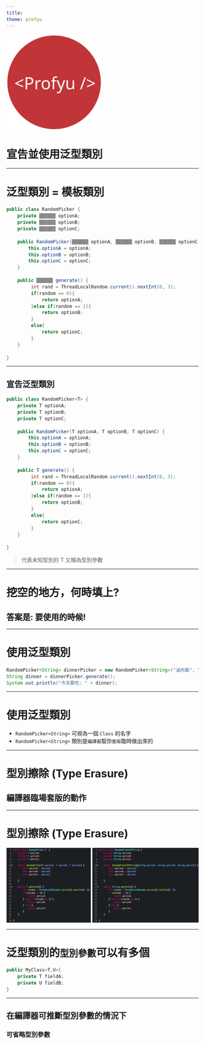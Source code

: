 ```yaml
---
title:  
theme: profyu
---
```


<!-- .slide: data-background="assets/background.png" -->
<img style='border:none;background:none;box-shadow:none;' src='assets/logo.svg' width="250"/>

# 宣告並使用泛型類別

---

# 泛型類別 = 模板類別

```java
public class RandomPicker {
	private ▒▒▒▒▒▒ optionA;
	private ▒▒▒▒▒▒ optionB;
	private ▒▒▒▒▒▒ optionC;

	public RandomPicker(▒▒▒▒▒▒ optionA, ▒▒▒▒▒▒ optionB, ▒▒▒▒▒▒ optionC) {
		this.optionA = optionA;
		this.optionB = optionB;
		this.optionC = optionC;
	}

	public ▒▒▒▒▒▒ generate() {
		 int rand = ThreadLocalRandom.current().nextInt(0, 3);
		 if(random == 0){
			 return optionA;
		 }else if(random == 1){
			 return optionB;
		 }
		 else{
			 return optionC;
		 }
	}

}
```

---

## 宣告泛型類別

```java
public class RandomPicker<T> {
	private T optionA;
	private T optionB;
	private T optionC;

	public RandomPicker(T optionA, T optionB, T optionC) {
		this.optionA = optionA;
		this.optionB = optionB;
		this.optionC = optionC;
	}

	public T generate() {
		 int rand = ThreadLocalRandom.current().nextInt(0, 3);
		 if(random == 0){
			 return optionA;
		 }else if(random == 1){
			 return optionB;
		 }
		 else{
			 return optionC;
		 }
	}

}
```

> 代表未知型別的 T 又稱為型別參數

---

# 挖空的地方，何時填上?
## 答案是: 要使用的時候!

<!--舉例填表單-->

---

# 使用泛型類別

```java
RandomPicker<String> dinnerPicker = new RandomPicker<String>("滷肉飯", "雞肉飯", "鵝肉飯");
String dinner = dinnerPicker.generate();
System.out.println("今天要吃: " + dinner);
```

---

# 使用泛型類別

* `RandomPicker<String>` 可視為一個 `Class` 的名字
* `RandomPicker<String>` 類別是`編譯器`幫你`套版`臨時做出來的

---

# 型別擦除 (Type Erasure)
## 編譯器臨場套版的動作

---

# 型別擦除 (Type Erasure)

![type-erasure](assets/type-erasure.png)

---

# 泛型類別的`型別參數`可以有多個

```java
public MyClass<T,U>{
	private T fieldA;
	private U fieldB;
}
```

---

## 在編譯器可推斷型別參數的情況下
### 可省略型別參數

